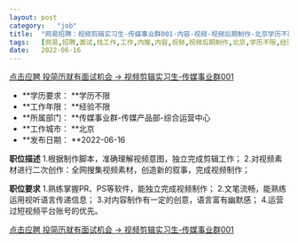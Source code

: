 ```yaml
---
layout:	post
category:	"job"
title:	"网易招聘：视频剪辑实习生-传媒事业群001-内容-视频-视频后期制作-北京学历不限经验不限"
tags:	[网易,招聘,面试,找工作,工作,内推,内容,视频,视频后期制作,北京,学历不限,经验不限]
date:	2022-06-16
---
```


[点击应聘 投简历就有面试机会 -> 视频剪辑实习生-传媒事业群001](http://mobile.bole.netease.com/bole/boleDetail?id=40929&employeeId=346f03c3cda5f04c&key=all)



- **学历要求： **学历不限
- **工作年限： **经验不限
- **所属部门： **传媒事业群-传媒产品部-综合运营中心
- **工作城市： **北京
- **发布日期： **2022-06-16



**职位描述**
1.根据制作脚本，准确理解视频意图，独立完成剪辑工作；
2.对视频素材进行二次创作：全网搜集视频素材，创造新的叙事，完成视频制作；





**职位要求**
1.熟练掌握PR、PS等软件，能独立完成视频制作；
2.文笔流畅，能熟练运用视听语言传递信息；
3.对内容制作有一定的创意，语言富有幽默感；
4.运营过短视频平台账号的优先。




[点击应聘 投简历就有面试机会 -> 视频剪辑实习生-传媒事业群001](http://mobile.bole.netease.com/bole/boleDetail?id=40929&employeeId=346f03c3cda5f04c&key=all)